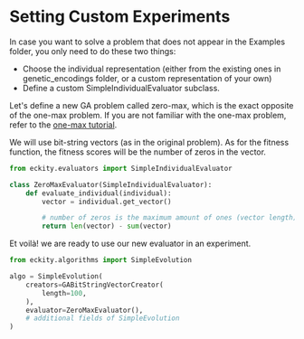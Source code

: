 # Setting Custom Experiments

In case you want to solve a problem that does not appear in the Examples folder, you only need to do these two things:
- Choose the individual representation (either from the existing ones in genetic_encodings folder, or a custom representation of your own)
- Define a custom SimpleIndividualEvaluator subclass.

Let's define a new GA problem called zero-max, which is the exact opposite of the one-max problem.
If you are not familiar with the one-max problem, refer to the [one-max tutorial](tutorials/one-max.md).

We will use bit-string vectors (as in the original problem).
As for the fitness function, the fitness scores will be the number of zeros in the vector.

```python
from eckity.evaluators import SimpleIndividualEvaluator

class ZeroMaxEvaluator(SimpleIndividualEvaluator):
    def evaluate_individual(individual):
        vector = individual.get_vector()

        # number of zeros is the maximum amount of ones (vector length) minus the actual amount of ones (vector sum)
        return len(vector) - sum(vector)
```

Et voilà! we are ready to use our new evaluator in an experiment.

```python
from eckity.algorithms import SimpleEvolution

algo = SimpleEvolution(
    creators=GABitStringVectorCreator(
        length=100,
    ),
    evaluator=ZeroMaxEvaluator(),
    # additional fields of SimpleEvolution
)
```
